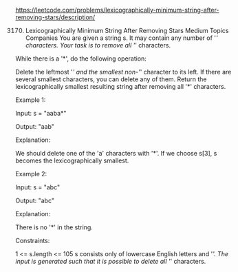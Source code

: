 https://leetcode.com/problems/lexicographically-minimum-string-after-removing-stars/description/

3170. Lexicographically Minimum String After Removing Stars
Medium
Topics
Companies
You are given a string s. It may contain any number of '*' characters. Your task is to remove all '*' characters.

While there is a '*', do the following operation:

Delete the leftmost '*' and the smallest non-'*' character to its left. If there are several smallest characters, you can delete any of them.
Return the 
lexicographically smallest
 resulting string after removing all '*' characters.

 

Example 1:

Input: s = "aaba*"

Output: "aab"

Explanation:

We should delete one of the 'a' characters with '*'. If we choose s[3], s becomes the lexicographically smallest.

Example 2:

Input: s = "abc"

Output: "abc"

Explanation:

There is no '*' in the string.

 

Constraints:

1 <= s.length <= 105
s consists only of lowercase English letters and '*'.
The input is generated such that it is possible to delete all '*' characters.

